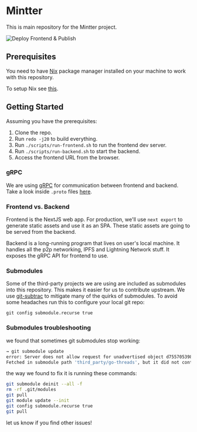# Mintter

This is main repository for the Mintter project.

![Deploy Frontend & Publish](https://github.com/mintterteam/mintter/workflows/Deploy%20Frontend%20&%20Publish/badge.svg?branch=master)

## Prerequisites

You need to have [Nix](https://nixos.org/nix) package manager installed on your
machine to work with this repository.

To setup Nix see [this](/docs/nix.md).

## Getting Started

Assuming you have the prerequisites:

1. Clone the repo.
2. Run `redo -j20` to build everything.
3. Run `./scripts/run-frontend.sh` to run the frontend dev server.
4. Run `./scripts/run-backend.sh` to start the backend.
5. Access the frontend URL from the browser.

### gRPC

We are using [gRPC](https://grpc.io) for communication between frontend and
backend. Take a look inside `.proto` files [here](/proto).

### Frontend vs. Backend

Frontend is the NextJS web app. For production, we'll use `next export` to
generate static assets and use it as an SPA. These static assets are going to be
served from the backend.

Backend is a long-running program that lives on user's local machine. It handles
all the p2p networking, IPFS and Lightning Network stuff. It exposes the gRPC
API for frontend to use.

### Submodules

Some of the third-party projects we are using are included as submodules into
this repository. This makes it easier for us to contribute upstream. We use
[git-subtrac](https://github.com/apenwarr/git-subtrac) to mitigate many of the
quirks of submodules. To avoid some headaches run this to configure your local
git repo:

```shell
git config submodule.recurse true
```

### Submodules troubleshooting

we found that sometimes git submodules stop working:

```bash
→ git submodule update
error: Server does not allow request for unadvertised object d755705398300d4ee611f0edcb84b0b60cb670c5
Fetched in submodule path 'third_party/go-threads', but it did not contain d755705398300d4ee611f0edcb84b0b60cb670c5. Direct fetching of that commit failed.
```

the way we found to fix it is running these commands:

```bash
git submodule deinit --all -f
rm -rf .git/modules
git pull
git module update --init
git config submodule.recurse true
git pull
```

let us know if you find other issues!
